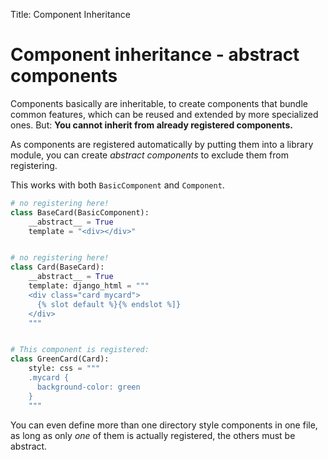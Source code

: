 Title: Component Inheritance

# Component inheritance - abstract components

Components basically are inheritable, to create components that bundle common features, which can be reused and extended by more specialized ones. But: **You cannot inherit from already registered components.**

As components are registered automatically by putting them into a library module, you can create *abstract components* to exclude them from registering.

This works with both `BasicComponent` and `Component`.

```python
# no registering here!
class BaseCard(BasicComponent):
    __abstract__ = True
    template = "<div></div>"


# no registering here!
class Card(BaseCard):
    __abstract__ = True
    template: django_html = """
    <div class="card mycard">
      {% slot default %}{% endslot %]}
    </div>
    """


# This component is registered:
class GreenCard(Card):
    style: css = """
    .mycard {
      background-color: green
    }
    """
```

You can even define more than one directory style components in one file, as long as only *one* of them is actually registered, the others must be abstract. 
